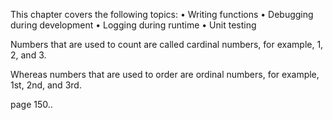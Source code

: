 This chapter covers the following topics:
• Writing functions
• Debugging during development
• Logging during runtime
• Unit testing

Numbers that are used to count are called cardinal numbers, for example, 1, 2, and 3.

Whereas numbers that are used to order are ordinal numbers, for example, 1st, 2nd,
and 3rd.

page 150..